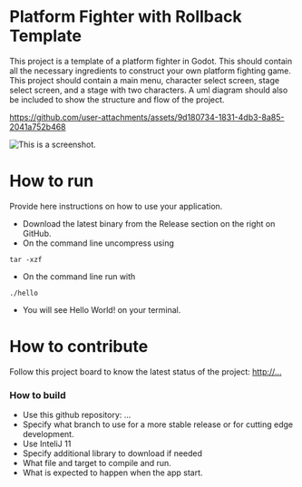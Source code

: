 # Platform Fighter with Rollback Template
This project is a template of a platform fighter in Godot.
This should contain all the necessary ingredients to construct your own platform fighting game.
This project should contain a main menu, character select screen, stage select screen, and a stage with two characters. 
A uml diagram should also be included to show the structure and flow of the project.

https://github.com/user-attachments/assets/9d180734-1831-4db3-8a85-2041a752b468


![This is a screenshot.](images.png)
# How to run
Provide here instructions on how to use your application.   
- Download the latest binary from the Release section on the right on GitHub.  
- On the command line uncompress using
```
tar -xzf  
```
- On the command line run with
```
./hello
```
- You will see Hello World! on your terminal. 

# How to contribute
Follow this project board to know the latest status of the project: [http://...]([http://...])  

### How to build
- Use this github repository: ... 
- Specify what branch to use for a more stable release or for cutting edge development.  
- Use InteliJ 11
- Specify additional library to download if needed 
- What file and target to compile and run. 
- What is expected to happen when the app start. 
